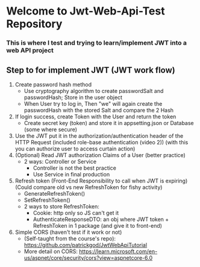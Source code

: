 # Welcome to Jwt-Web-Api-Test Repository
### This is where I test and trying to learn/implement JWT into a web API project

## Step to for implement JWT (JWT work flow)
1. Create password hash method
    - Use cryptography algorithm to create passwordSalt and passwordHash; Store in the user object
    - When User try to log in, Then "we" will again create the passwordHash with the stored Salt and compare the 2 Hash
2. If login success, create Token with the User and return the token
    - Create secret key (token) and store it in appsetting.json or Database (some where secure)
3. Use the JWT put it in the authorization/authentication header of the HTTP Request
        (included role-base authentication (video 2)) (with this you can authorize user to access curtain action)
4. (Optional) Read JWT authorization Claims of a User (better practice)
    - 2 ways: Controller or Service
        * Controller is not the best practice
        * Use Service in final production
5. Refresh token (Front-End Responsibility to call when JWT is expiring)(Could compare old vs new RefreshToken for fishy activity)
    - GenerateRefreshToken()
    - SetRefreshToken()
    - 2 ways to store RefreshToken:
        * Cookie: http only so JS can't get it
        * AuthenticateResponseDTO: an obj where JWT token + RefreshToken in 1 package (and give it to front-end)
6. Simple CORS (haven't test if it work or not)
    - (Self-taught from the course's repo): https://github.com/patrickgod/JwtWebApiTutorial
    - More detail on CORS: https://learn.microsoft.com/en-us/aspnet/core/security/cors?view=aspnetcore-6.0